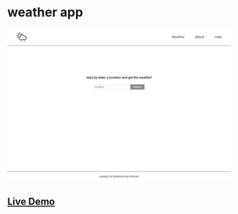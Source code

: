 # weather app

![screen shot](image.png)

## [Live Demo](https://abdelrahman-node-weather-app.herokuapp.com/)
